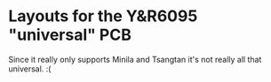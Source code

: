 # Layouts for the Y&R6095 "universal" PCB

Since it really only supports Minila and Tsangtan it's not really all that universal. :(
